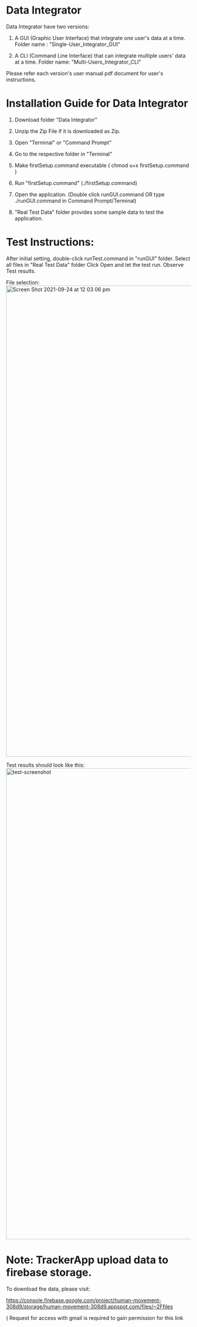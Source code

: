 # Data Integrator
Data Integrator have two versions:

1. A GUI (Graphic User Interface) that integrate one user's data at a time. Folder name : "Single-User_Integrator_GUI"

2. A CLI (Command Line Interface) that can integrate multiple users' data at a time. Folder name: "Multi-Users_Integrator_CLI"

Please refer each version's user manual pdf document for user's instructions.

# Installation Guide for Data Integrator
1. Download folder "Data Integrator"

2. Unzip the Zip File if it is downloaded as Zip.

3. Open "Terminal" or "Command Prompt"

4. Go to the respective folder in "Terminal"

5. Make firstSetup.command executable ( chmod u+x firstSetup.command )

6. Run "firstSetup.command" (./firstSetup.command)

7. Open the application. (Double click runGUI.command OR type ./runGUI.command in Command Prompt/Terminal)

8. "Real Test Data" folder provides some sample data to test the application.

# Test Instructions:

After initial setting, double-click runTest.command in "runGUI" folder.
Select all files in "Real Test Data" folder
Click Open and let the test run. Observe Test results.

File selection:
<img width="1280" alt="Screen Shot 2021-09-24 at 12 03 06 pm" src="https://user-images.githubusercontent.com/56809330/134616412-5184e035-e8a5-44da-a114-63f2198feaba.png">


Test results should look like this:
<img width="1280" alt="test-screenshot" src="https://user-images.githubusercontent.com/56809330/134832292-e2fb0781-f3d0-4c5d-b4bf-e72ee5dd984e.png">

# Note: TrackerApp upload data to firebase storage. 

To download the data, please visit:

https://console.firebase.google.com/project/human-movement-308d9/storage/human-movement-308d9.appspot.com/files/~2Ffiles

( Request for access with gmail is required to gain permission for this link 
